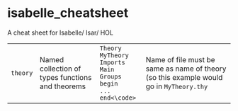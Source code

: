 # isabelle_cheatsheet
A cheat sheet for Isabelle/ Isar/ HOL

|   |   |   |   |
|---|---|---|---|
|`theory`|Named collection of types functions and theorems| <code>Theory MyTheory<br>Imports Main Groups<br>begin<br>...<br>end<\code>|Name of file must be same as name of theory (so this example would go in `MyTheory.thy`|

